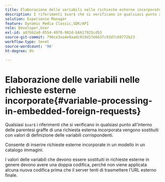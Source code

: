 ```yaml
---
title: Elaborazione delle variabili nelle richieste esterne incorporate
description: I riferimenti $var$ che si verificano in qualsiasi punto all'interno delle parentesi graffe di una richiesta esterna incorporata vengono sostituiti con valori di definizione della variabile corrispondenti.
solution: Experience Manager
feature: Dynamic Media Classic,SDK/API
role: Developer,User
exl-id: a87bb2a0-0554-4978-982d-b6617925cd53
source-git-commit: 790ce3aa4e9aadc019d17e663fc93d7c69772b23
workflow-type: tm+mt
source-wordcount: '96'
ht-degree: 0%

---
```


# Elaborazione delle variabili nelle richieste esterne incorporate{#variable-processing-in-embedded-foreign-requests}

Qualsiasi `$var$` i riferimenti che si verificano in qualsiasi punto all’interno delle parentesi graffe di una richiesta esterna incorporata vengono sostituiti con valori di definizione delle variabili corrispondenti.

Consente di inserire richieste esterne incorporate in un modello in un catalogo immagini.

I valori delle variabili che devono essere sostituiti in richieste esterne in genere devono avere una doppia codifica, perché non viene applicata alcuna nuova codifica prima che il server tenti di trasmettere l’URL esterno finale.

